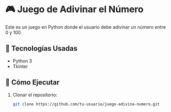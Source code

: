 # 🎮 Juego de Adivinar el Número  
Este es un juego en Python donde el usuario debe adivinar un número entre 0 y 100.  

## 📌 Tecnologías Usadas  
- Python 3  
- Tkinter  

## 🚀 Cómo Ejecutar  
1. Clonar el repositorio:  
   ```sh
   git clone https://github.com/tu-usuario/juego-adivina-numero.git
